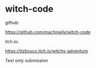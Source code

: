 # witch-code
github:

https://github.com/machineily/witch-code

itch.io:

https://itzbosco.itch.io/witchs-adventure

Text only submission
